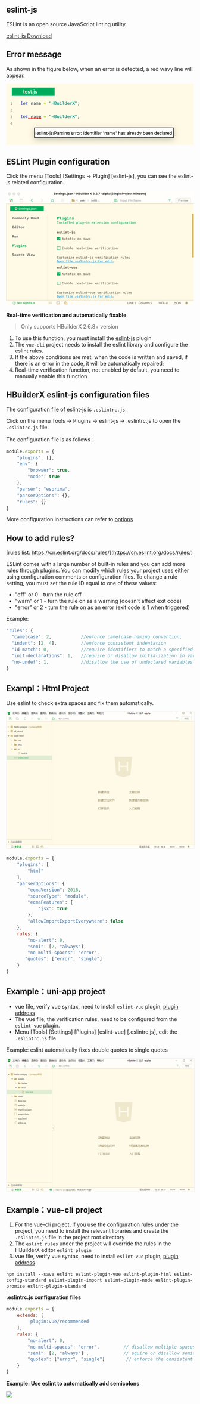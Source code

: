 ## eslint-js

ESLint is an open source JavaScript linting utility.

[eslint-js Download](https://ext.dcloud.net.cn/plugin?id=2037)

## Error message

As shown in the figure below, when an error is detected, a red wavy line will appear.

<img src="/static/snapshots/tutorial/plugins/eslint-js-error.png" class="hd-img" />

## ESLint Plugin configuration

Click the menu [Tools] [Settings -> Plugin] [eslint-js], you can see the eslint-js related configuration.

<img src="/static/snapshots/tutorial/plugins/settings_eslint_en.png" class="hd-img"/>

**Real-time verification and automatically fixable**

> Only supports HBuilderX 2.6.8+ version

1. To use this function, you must install the [eslint-js](https://ext.dcloud.net.cn/plugin?id=2037) plugin
2. The `vue-cli` project needs to install the eslint library and configure the eslint rules.
3. If the above conditions are met, when the code is written and saved, if there is an error in the code, it will be automatically repaired;
4. Real-time verification function, not enabled by default, you need to manually enable this function


## HBuilderX eslint-js configuration files

The configuration file of eslint-js is `.eslintrc.js`.

Click on the menu Tools -> Plugins -> eslint-js -> .eslintrc.js to open the `.eslintrc.js` file.

The configuration file is as follows：

```js
module.exports = {
    "plugins": [],         
    "env": {
        "browser": true,
        "node": true
    },
    "parser": "esprima",   
    "parserOptions": {},    
    "rules": {}
}
```
  
More configuration instructions can refer to [options](https://eslint.org/docs/rules/)

## How to add rules?

[rules list: https://cn.eslint.org/docs/rules/](https://cn.eslint.org/docs/rules/)

ESLint comes with a large number of built-in rules and you can add more rules through plugins. You can modify which rules your project uses either using configuration comments or configuration files. To change a rule setting, you must set the rule ID equal to one of these values:

- "off" or 0 - turn the rule off
- "warn" or 1 - turn the rule on as a warning (doesn't affect exit code)
- "error" or 2 - turn the rule on as an error (exit code is 1 when triggered)

Example:

```js
"rules": {
  "camelcase": 2,           //enforce camelcase naming convention,
  "indent": [2, 4],         //enforce consistent indentation
  "id-match": 0,            //require identifiers to match a specified regular expression
  "init-declarations": 1,   //require or disallow initialization in variable declarations
  "no-undef": 1,            //disallow the use of undeclared variables unless mentioned in /*global */ comments
}
```


## Exampl：Html Project

Use eslint to check extra spaces and fix them automatically.

<img src="/static/snapshots/tutorial/eslint-html-example.gif" style="zoom: 90%; border: 1px solid #eee;" />


```js
module.exports = {
    "plugins": [
        "html"
    ],
    "parserOptions": {
        "ecmaVersion": 2018,
        "sourceType": "module",
        "ecmaFeatures": {
            "jsx": true
        },
        "allowImportExportEverywhere": false
    },
    rules: {
        "no-alert": 0,
        "semi": [2, "always"],
        "no-multi-spaces": "error",
       "quotes": ["error", "single"]
    }
}
```

## Example：uni-app project

- vue file, verify vue syntax, need to install `eslint-vue` plugin, [plugin address](https://ext.dcloud.net.cn/plugin?id=2005)
- The vue file, the verification rules, need to be configured from the `eslint-vue` plugin.
- Menu [Tools] [Settings] [Plugins] [eslint-vue] [.eslintrc.js], edit the `.eslintrc.js` file


Example: eslint automatically fixes double quotes to single quotes

<img src="/static/snapshots/tutorial/eslint-uniapp-example.gif" style="zoom: 90%; border: 1px solid #eee;" />


## Example：vue-cli project

1. For the vue-cli project, if you use the configuration rules under the project, you need to install the relevant libraries and create the `.eslintrc.js` file in the project root directory
2. The `eslint rules` under the project will override the rules in the HBuilderX editor `eslint plugin`
3. vue file, verify vue syntax, need to install `eslint-vue` plugin, [plugin address](https://ext.dcloud.net.cn/plugin?id=2005)

```shell
npm install --save eslint eslint-plugin-vue eslint-plugin-html eslint-config-standard eslint-plugin-import eslint-plugin-node eslint-plugin-promise eslint-plugin-standard
```


**.eslintrc.js configuration files**

```js
module.exports = {
    extends: [
        'plugin:vue/recommended'
    ],
    rules: {
        "no-alert": 0,
        "no-multi-spaces": "error",         // disallow multiple spaces 
        "semi": [2, "always"] ,             // equire or disallow semicolons instead of ASI
        "quotes": ["error", "single"]        // enforce the consistent use of either backticks, double, or single quotes
    }
}
```

**Example: Use eslint to automatically add semicolons**

![](https://img-cdn-qiniu.dcloud.net.cn/uploads/article/20200317/911ea4cac9f2c4d80ec502b1384e7a58.gif)